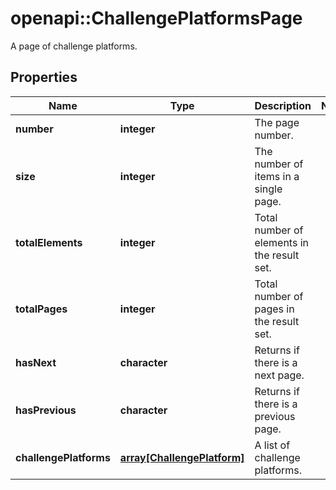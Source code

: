 # openapi::ChallengePlatformsPage

A page of challenge platforms.

## Properties

| Name                   | Type                                                 | Description                                 | Notes |
| ---------------------- | ---------------------------------------------------- | ------------------------------------------- | ----- |
| **number**             | **integer**                                          | The page number.                            |
| **size**               | **integer**                                          | The number of items in a single page.       |
| **totalElements**      | **integer**                                          | Total number of elements in the result set. |
| **totalPages**         | **integer**                                          | Total number of pages in the result set.    |
| **hasNext**            | **character**                                        | Returns if there is a next page.            |
| **hasPrevious**        | **character**                                        | Returns if there is a previous page.        |
| **challengePlatforms** | [**array[ChallengePlatform]**](ChallengePlatform.md) | A list of challenge platforms.              |
